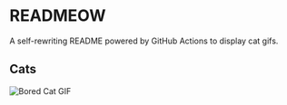# READMEOW

A self-rewriting README powered by GitHub Actions to display cat gifs.

## Cats

![Bored Cat GIF](https://media3.giphy.com/media/v1.Y2lkPTlhY2QwMmRhcThvdTh3cXg1MDNzeGNyYzIxMGxkYW5xN3Q4Njc2emQ4MXJ4bW56aiZlcD12MV9naWZzX3NlYXJjaCZjdD1n/mlvseq9yvZhba/200.gif)
